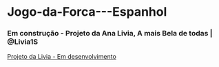 ﻿# Jogo-da-Forca---Espanhol

### Em construção - Projeto da Ana Livia, A mais Bela de todas | @Livia1S

[Projeto da Livia - Em desenvolvimento](https://github.com/Livia1S/Jogo-da-Forca---Espanhol)
